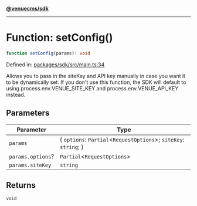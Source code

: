 [**@venuecms/sdk**](../Index.md)

***

# Function: setConfig()

```ts
function setConfig(params): void
```

Defined in: [packages/sdk/src/main.ts:34](https://github.com/venuecms/sdk/blob/aa6bf5e2569259dec55e399babe648ca7df4042f/packages/sdk/src/main.ts#L34)

Allows you to pass in the siteKey and API key manually in case you want it to be dynamically set. If you don't use this function, the SDK will default to using process.env.VENUE_SITE_KEY and process.env.VENUE_API_KEY instead.

## Parameters

| Parameter | Type |
| ------ | ------ |
| `params` | \{ `options`: `Partial`\<`RequestOptions`\>; `siteKey`: `string`; \} |
| `params.options`? | `Partial`\<`RequestOptions`\> |
| `params.siteKey` | `string` |

## Returns

`void`
